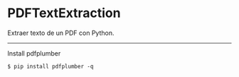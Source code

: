 # PDFTextExtraction
Extraer texto de un PDF con Python.

-------------------------------------------------------------------------------------------------------------------------------------------------------------------------------------------------------

Install pdfplumber

```
$ pip install pdfplumber -q
```
